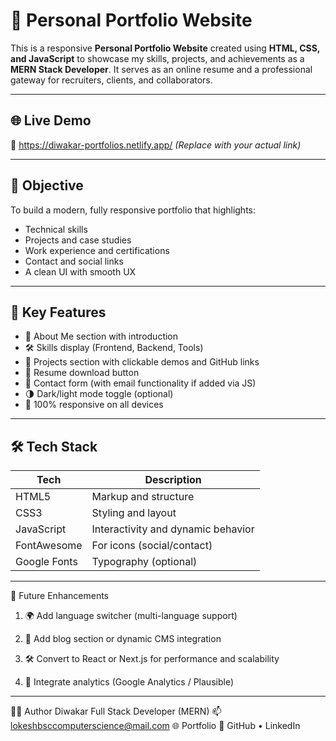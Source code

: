 # 💼 Personal Portfolio Website

This is a responsive **Personal Portfolio Website** created using **HTML, CSS, and JavaScript** to showcase my skills, projects, and achievements as a **MERN Stack Developer**. It serves as an online resume and a professional gateway for recruiters, clients, and collaborators.

---

## 🌐 Live Demo

🔗 https://diwakar-portfolios.netlify.app/
_(Replace with your actual link)_

---

## 🎯 Objective

To build a modern, fully responsive portfolio that highlights:

- Technical skills
- Projects and case studies
- Work experience and certifications
- Contact and social links
- A clean UI with smooth UX

---

## 🧩 Key Features

- 📜 About Me section with introduction
- 🛠️ Skills display (Frontend, Backend, Tools)
- 📁 Projects section with clickable demos and GitHub links
- 🧾 Resume download button
- 📩 Contact form (with email functionality if added via JS)
- 🌗 Dark/light mode toggle (optional)
- 📱 100% responsive on all devices

---

## 🛠️ Tech Stack

| Tech        | Description                           |
|-------------|---------------------------------------|
| HTML5       | Markup and structure                  |
| CSS3        | Styling and layout                    |
| JavaScript  | Interactivity and dynamic behavior    |
| FontAwesome | For icons (social/contact)            |
| Google Fonts| Typography (optional)                 |

---
🔮 Future Enhancements

1. 🌍 Add language switcher (multi-language support)

2. 📅 Add blog section or dynamic CMS integration

3. 🛠 Convert to React or Next.js for performance and scalability

4. 🧠 Integrate analytics (Google Analytics / Plausible)

---

🧑‍💻 Author
Diwakar
Full Stack Developer (MERN)
📫 lokeshbsccomputerscience@mail.com
🌐 Portfolio
🐙 GitHub • LinkedIn

